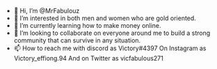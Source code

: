 - 👋 Hi, I’m @MrFabulouz
- 👀 I’m interested in both men and women who are gold oriented.
- 🌱 I’m currently learning how to make money online.
- 💞️ I’m looking to collaborate on everyone around me to build a strong community that can survive in any situation.
- 📫 How to reach me with discord as 
Victory#4397
On Instagram as Victory_effiong.94
And on Twitter as vicfabulous271

<!---
MrFabulouz/MrFabulouz is a ✨ special ✨ repository because its `README.md` (this file) appears on your GitHub profile.
You can click the Preview link to take a look at your changes.
--->
